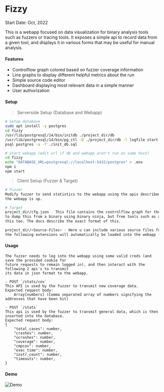 # Fizzy
Start Date: Oct, 2022

This is a webapp focused on data visualization for binary analysis tools such as fuzzers or tracing
tools. It exposes a simple api to record data from a given tool, and displays it in various forms
that may be useful for manual analysis.

#### Features
- Controlflow graph colored based on fuzzer coverage information
- Line graphs to display different helpful metrics about the run
- Simple source code editor
- Dashboard displaying most relevant data in a simple manner
- User authorization

#### Setup 
> Serverside Setup (Database and Webapp)
```sh
# Setup database
sudo apt install -y postgres
cd fizzy
/usr/lib/postgresql/14/bin/initdb ./project_dir/db
/usr/lib/postgresql/14/bin/pg_ctl -D ./project_dir/db -l logfile start
psql postgres -a -f ./init_db.sql

# Start webapp (edit url if db and webapp aren't run on same host)
cd fizzy
echo "DATABASE_URL=postgresql://localhost:5432/postgres" > .env
npm i
npm start
```

> Client Setup (Fuzzer & Target)
```sh
# Fuzzer
Modify fuzzer to send statistics to the webapp using the apis described in #Usage and run it once
the webapp is up.

# Target
project_dir/cfg.json - This file contains the controlflow graph for the target. A script is included
to dump this from a binary using binary ninja, but free tools such as angr can easily accomplish
this too. The docs describe the exact format of this.

project_dir/<Source-Files> - Here u can include various source files for the target. All files with
the following extensions will automatically be loaded into the webapp (c|cpp|S|asm).

```

#### Usage
```
The fuzzer needs to log into the webapp using some valid creds (and save the provided cookie for 
future requests to remain logged in), and then interact with the following 2 api's to transmit 
its data in json format to the webapp.

- POST `/stats/cov`
This API is used by the fuzzer to transmit new coverage data.
Expected request body:
    Array[numbers] (Comma separated array of numbers signifying the addresses that have been hit)

- POST `/stats`
This api is used by the fuzzer to transmit general data, which is then inserted into the database.
Expected request body:
{
    "total_cases": number,
    "crashes": number,
    "ucrashes": number,
    "coverage": number,
    "cmpcov": number,
    "exec_time": number,
    "instr_count": number,
    "timeouts": number,
}
```

#### Demo
![Demo](/imgs/demo.gif)
